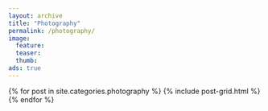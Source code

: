 ```yaml
---
layout: archive
title: "Photography"
permalink: /photography/
image:
  feature:
  teaser:
  thumb:
ads: true
---
```


<div class="tiles">
{% for post in site.categories.photography %}
	{% include post-grid.html %}
{% endfor %}
</div><!-- /.tiles -->
